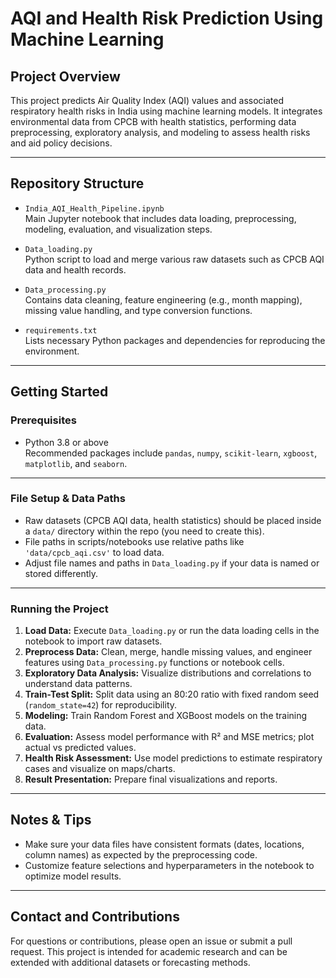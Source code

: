 # AQI and Health Risk Prediction Using Machine Learning

## Project Overview
This project predicts Air Quality Index (AQI) values and associated respiratory health risks in India using machine learning models. It integrates environmental data from CPCB with health statistics, performing data preprocessing, exploratory analysis, and modeling to assess health risks and aid policy decisions.

---

## Repository Structure

- `India_AQI_Health_Pipeline.ipynb`  
  Main Jupyter notebook that includes data loading, preprocessing, modeling, evaluation, and visualization steps.

- `Data_loading.py`  
  Python script to load and merge various raw datasets such as CPCB AQI data and health records.

- `Data_processing.py`  
  Contains data cleaning, feature engineering (e.g., month mapping), missing value handling, and type conversion functions.

- `requirements.txt`  
  Lists necessary Python packages and dependencies for reproducing the environment.

---

## Getting Started

### Prerequisites
- Python 3.8 or above  
Recommended packages include `pandas`, `numpy`, `scikit-learn`, `xgboost`, `matplotlib`, and `seaborn`.

---

### File Setup & Data Paths

- Raw datasets (CPCB AQI data, health statistics) should be placed inside a `data/` directory within the repo (you need to create this).
- File paths in scripts/notebooks use relative paths like `'data/cpcb_aqi.csv'` to load data.
- Adjust file names and paths in `Data_loading.py` if your data is named or stored differently.

---

### Running the Project

1. **Load Data:** Execute `Data_loading.py` or run the data loading cells in the notebook to import raw datasets.  
2. **Preprocess Data:** Clean, merge, handle missing values, and engineer features using `Data_processing.py` functions or notebook cells.  
3. **Exploratory Data Analysis:** Visualize distributions and correlations to understand data patterns.  
4. **Train-Test Split:** Split data using an 80:20 ratio with fixed random seed (`random_state=42`) for reproducibility.  
5. **Modeling:** Train Random Forest and XGBoost models on the training data.  
6. **Evaluation:** Assess model performance with R² and MSE metrics; plot actual vs predicted values.  
7. **Health Risk Assessment:** Use model predictions to estimate respiratory cases and visualize on maps/charts.  
8. **Result Presentation:** Prepare final visualizations and reports.

---

## Notes & Tips

- Make sure your data files have consistent formats (dates, locations, column names) as expected by the preprocessing code.  
- Customize feature selections and hyperparameters in the notebook to optimize model results.

---

## Contact and Contributions

For questions or contributions, please open an issue or submit a pull request. This project is intended for academic research and can be extended with additional datasets or forecasting methods.


